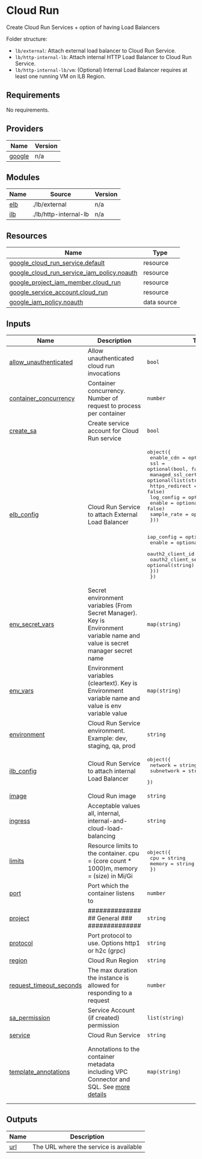 # Cloud Run

Create Cloud Run Services + option of having Load Balancers

Folder structure:

- `lb/external`: Attach external load balancer to Cloud Run Service.
- `lb/http-internal-lb`: Attach internal HTTP Load Balancer to Cloud Run Service.
- `lb/http-internal-lb/vm`: (Optional) Internal Load Balancer requires at least one running VM on ILB Region.

<!-- terraform-docs output will go here -->
<!-- BEGINNING OF PRE-COMMIT-TERRAFORM DOCS HOOK -->
## Requirements

No requirements.

## Providers

| Name | Version |
|------|---------|
| <a name="provider_google"></a> [google](#provider\_google) | n/a |

## Modules

| Name | Source | Version |
|------|--------|---------|
| <a name="module_elb"></a> [elb](#module\_elb) | ./lb/external | n/a |
| <a name="module_ilb"></a> [ilb](#module\_ilb) | ./lb/http-internal-lb | n/a |

## Resources

| Name | Type |
|------|------|
| [google_cloud_run_service.default](https://registry.terraform.io/providers/hashicorp/google/latest/docs/resources/cloud_run_service) | resource |
| [google_cloud_run_service_iam_policy.noauth](https://registry.terraform.io/providers/hashicorp/google/latest/docs/resources/cloud_run_service_iam_policy) | resource |
| [google_project_iam_member.cloud_run](https://registry.terraform.io/providers/hashicorp/google/latest/docs/resources/project_iam_member) | resource |
| [google_service_account.cloud_run](https://registry.terraform.io/providers/hashicorp/google/latest/docs/resources/service_account) | resource |
| [google_iam_policy.noauth](https://registry.terraform.io/providers/hashicorp/google/latest/docs/data-sources/iam_policy) | data source |

## Inputs

| Name | Description | Type | Default | Required |
|------|-------------|------|---------|:--------:|
| <a name="input_allow_unauthenticated"></a> [allow\_unauthenticated](#input\_allow\_unauthenticated) | Allow unauthenticated cloud run invocations | `bool` | `false` | no |
| <a name="input_container_concurrency"></a> [container\_concurrency](#input\_container\_concurrency) | Container concurrency. Number of request to process per container | `number` | `80` | no |
| <a name="input_create_sa"></a> [create\_sa](#input\_create\_sa) | Create service account for Cloud Run service | `bool` | `false` | no |
| <a name="input_elb_config"></a> [elb\_config](#input\_elb\_config) | Cloud Run Service to attach External Load Balancer | <pre>object({<br>    enable_cdn                      = optional(bool, false)<br>    ssl                             = optional(bool, false)<br>    managed_ssl_certificate_domains = optional(list(string), [])<br>    https_redirect                  = optional(bool, false)<br>    log_config = optional(object({<br>      enable      = optional(bool, false)<br>      sample_rate = optional(number, 1.0)<br>    }))<br><br>    iap_config = optional(object({<br>      enable               = optional(bool, false)<br>      oauth2_client_id     = optional(string)<br>      oauth2_client_secret = optional(string)<br>    }))<br>  })</pre> | `null` | no |
| <a name="input_env_secret_vars"></a> [env\_secret\_vars](#input\_env\_secret\_vars) | Secret environment variables (From Secret Manager). Key is Environment variable name and value is secret manager secret name | `map(string)` | `{}` | no |
| <a name="input_env_vars"></a> [env\_vars](#input\_env\_vars) | Environment variables (cleartext). Key is Environment variable name and value is env variable value | `map(string)` | `{}` | no |
| <a name="input_environment"></a> [environment](#input\_environment) | Cloud Run Service environment. Example: dev, staging, qa, prod | `string` | n/a | yes |
| <a name="input_ilb_config"></a> [ilb\_config](#input\_ilb\_config) | Cloud Run Service to attach internal Load Balancer | <pre>object({<br>    network    = string<br>    subnetwork = string<br>  })</pre> | `null` | no |
| <a name="input_image"></a> [image](#input\_image) | Cloud Run image | `string` | `"gcr.io/cloudrun/hello"` | no |
| <a name="input_ingress"></a> [ingress](#input\_ingress) | Acceptable values all, internal, internal-and-cloud-load-balancing | `string` | `"all"` | no |
| <a name="input_limits"></a> [limits](#input\_limits) | Resource limits to the container. cpu = (core count * 1000)m, memory = (size) in Mi/Gi | <pre>object({<br>    cpu    = string<br>    memory = string<br>  })</pre> | <pre>{<br>  "cpu": "1000m",<br>  "memory": "128Mi"<br>}</pre> | no |
| <a name="input_port"></a> [port](#input\_port) | Port which the container listens to | `number` | n/a | yes |
| <a name="input_project"></a> [project](#input\_project) | ############## ## General ### ############## | `string` | n/a | yes |
| <a name="input_protocol"></a> [protocol](#input\_protocol) | Port protocol to use. Options http1 or h2c (grpc) | `string` | `"http1"` | no |
| <a name="input_region"></a> [region](#input\_region) | Cloud Run Region | `string` | n/a | yes |
| <a name="input_request_timeout_seconds"></a> [request\_timeout\_seconds](#input\_request\_timeout\_seconds) | The max duration the instance is allowed for responding to a request | `number` | `300` | no |
| <a name="input_sa_permission"></a> [sa\_permission](#input\_sa\_permission) | Service Account (if created) permission | `list(string)` | `[]` | no |
| <a name="input_service"></a> [service](#input\_service) | Cloud Run Service | `string` | n/a | yes |
| <a name="input_template_annotations"></a> [template\_annotations](#input\_template\_annotations) | Annotations to the container metadata including VPC Connector and SQL. See [more details](https://cloud.google.com/run/docs/reference/rpc/google.cloud.run.v1#revisiontemplate) | `map(string)` | <pre>{<br>  "autoscaling.knative.dev/maxScale": 2,<br>  "autoscaling.knative.dev/minScale": 1,<br>  "generated-by": "terraform",<br>  "run.googleapis.com/client-name": "terraform"<br>}</pre> | no |

## Outputs

| Name | Description |
|------|-------------|
| <a name="output_url"></a> [url](#output\_url) | The URL where the service is available |
<!-- END OF PRE-COMMIT-TERRAFORM DOCS HOOK -->